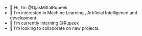 - 👋 Hi, I’m @OjasMittalRupeek
- 👀 I’m interested in Machine Learning , Artificial Intelligence and development.
- 🌱 I’m currently interning @Rupeek
- 💞️ I’m looking to collaborate on new projects.

<!---
OjasMittalRupeek/OjasMittalRupeek is a ✨ special ✨ repository because its `README.md` (this file) appears on your GitHub profile.
You can click the Preview link to take a look at your changes.
--->
